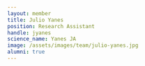 ```yaml
---
layout: member
title: Julio Yanes
position: Research Assistant
handle: jyanes
science_name: Yanes JA
image: /assets/images/team/julio-yanes.jpg
alumni: true
---
```

